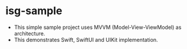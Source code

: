 # isg-sample

- This simple sample project uses MVVM (Model-View-ViewModel) as architecture.
- This demonstrates Swift, SwiftUI and UIKit implementation.

